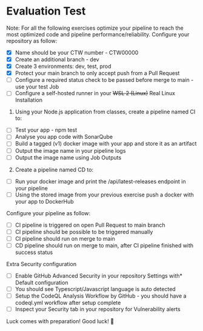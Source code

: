 # Evaluation Test

Note: For all the following exercises optimize your pipeline to reach the most optimized code and pipeline performance/reliability.
Configure your repository as follow:

- [x]   Name should be your CTW number - CTW00000
- [x]   Create an additional branch - dev
- [x]   Create 3 environments: dev, test, prod
- [x]   Protect your main branch to only accept push from a Pull Request
- [ ]   Configure a required status check to be passed before merge to main - use your test Job
- [ ]   Configure a self-hosted runner in your ~~WSL 2 (Linux)~~ Real Linux Installation

1. Using your Node.js application from classes, create a pipeline named CI to:

- [ ]   Test your app - npm test
- [ ]   Analyse you app code with SonarQube
- [ ]   Build a tagged (v1) docker image with your app and store it as an artifact
- [ ]   Output the image name in your pipeline logs
- [ ]   Output the image name using Job Outputs

2. Create a pipeline named CD to:

- [ ]   Run your docker image and print the /api/latest-releases endpoint in your pipeline
- [ ]   Using the stored image from your previous exercise push a docker with your app to DockerHub

Configure your pipeline as follow:

- [ ]   CI pipeline is triggered on open Pull Request to main branch
- [ ]   CI pipeline should be possible to be triggered manually
- [ ]   CI pipeline should run on merge to main
- [ ]   CD pipeline should run on merge to main, after CI pipeline finished with success status

Extra Security configuration

- [ ]   Enable GitHub Advanced Security in your repository Settings with*  Default configuration
- [ ]   You should see Typescript/Javascript language is auto detected
- [ ]   Setup the CodeQL Analysis Workflow by GitHub - you should have a codeql.yml workflow after setup complete
- [ ]   Inspect your Security tab in your repository for Vulnerability alerts

Luck comes with preparation! Good luck! 🤗